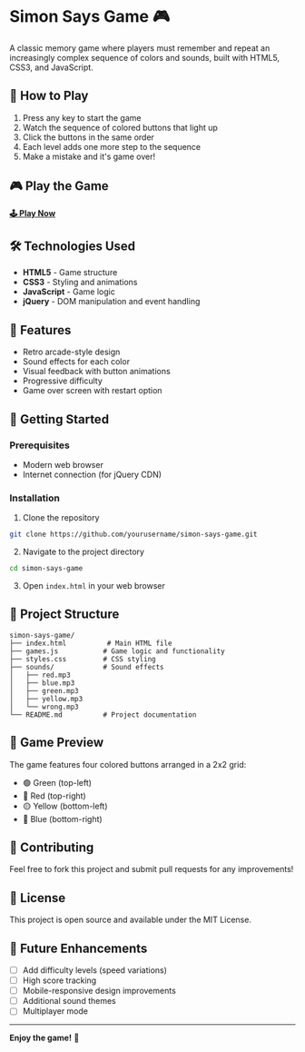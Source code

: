 # Simon Says Game 🎮

A classic memory game where players must remember and repeat an increasingly complex sequence of colors and sounds, built with HTML5, CSS3, and JavaScript.

## 🎯 How to Play

1. Press any key to start the game
2. Watch the sequence of colored buttons that light up
3. Click the buttons in the same order
4. Each level adds one more step to the sequence
5. Make a mistake and it's game over!

## 🎮 Play the Game

[**🕹️ Play Now**](https://github.com/srikarmalla/simon-game/tree/main/simon-game)


## 🛠️ Technologies Used

- **HTML5** - Game structure
- **CSS3** - Styling and animations
- **JavaScript** - Game logic
- **jQuery** - DOM manipulation and event handling

## 🎵 Features

- Retro arcade-style design
- Sound effects for each color
- Visual feedback with button animations
- Progressive difficulty
- Game over screen with restart option

## 🚀 Getting Started

### Prerequisites
- Modern web browser
- Internet connection (for jQuery CDN)

### Installation
1. Clone the repository
```bash
git clone https://github.com/yourusername/simon-says-game.git
```

2. Navigate to the project directory
```bash
cd simon-says-game
```

3. Open `index.html` in your web browser

## 📁 Project Structure

```
simon-says-game/
├── index.html          # Main HTML file
├── games.js           # Game logic and functionality
├── styles.css         # CSS styling
├── sounds/            # Sound effects
│   ├── red.mp3
│   ├── blue.mp3
│   ├── green.mp3
│   ├── yellow.mp3
│   └── wrong.mp3
└── README.md          # Project documentation
```

## 🎨 Game Preview

The game features four colored buttons arranged in a 2x2 grid:
- 🟢 Green (top-left)
- 🔴 Red (top-right)  
- 🟡 Yellow (bottom-left)
- 🔵 Blue (bottom-right)

## 🤝 Contributing

Feel free to fork this project and submit pull requests for any improvements!

## 📝 License

This project is open source and available under the MIT License.

## 🎯 Future Enhancements

- [ ] Add difficulty levels (speed variations)
- [ ] High score tracking
- [ ] Mobile-responsive design improvements
- [ ] Additional sound themes
- [ ] Multiplayer mode

---

**Enjoy the game!** 🎉
